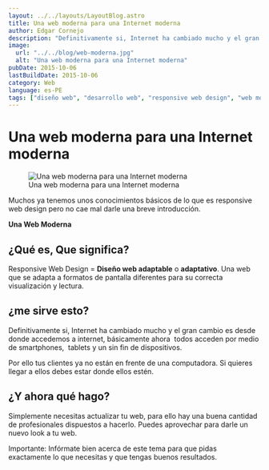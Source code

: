 ```yaml
---
layout: ../../layouts/LayoutBlog.astro
title: Una web moderna para una Internet moderna
author: Edgar Cornejo
description: "Definitivamente si, Internet ha cambiado mucho y el gran cambio es desde donde accedemos a internet, básicamente ahora  todos acceden por medio de smartphones,  tablets y un sin fin de dispositivos. Por ello tus clientes ya no están en frente de una computadora. Si quieres llegar a ellos debes estar donde ellos estén."
image:
  url: "../../blog/web-moderna.jpg"
  alt: "Una web moderna para una Internet moderna"
pubDate: 2015-10-06
lastBuildDate: 2015-10-06
category: Web
language: es-PE
tags: ["diseño web", "desarrollo web", "responsive web design", "web moderna"]
---
```


# Una web moderna para una Internet moderna

<figure>
  <img src="../../blog/web-moderna.jpg" alt="Una web moderna para una Internet moderna"/>
  <figcaption>Una web moderna para una Internet moderna</figcaption>
</figure>

Muchos ya tenemos unos conocimientos básicos de lo que es responsive web design pero no cae mal darle una breve introducción.

**Una Web Moderna**

## ¿Qué es, Que significa?

Responsive Web Design = **Diseño web adaptable** o **adaptativo**.
Una web que se adapta a formatos de pantalla diferentes para su correcta visualización y lectura.

## ¿me sirve esto?

Definitivamente si, Internet ha cambiado mucho y el gran cambio es desde donde accedemos a internet, básicamente ahora  todos acceden por medio de smartphones,  tablets y un sin fin de dispositivos.

Por ello tus clientes ya no están en frente de una computadora. Si quieres llegar a ellos debes estar donde ellos estén.

## ¿Y ahora qué hago?

Simplemente necesitas actualizar tu web, para ello hay una buena cantidad de profesionales dispuestos a hacerlo. Puedes aprovechar para darle un nuevo look a tu web.

Importante: Infórmate bien acerca de este tema para que pidas exactamente lo que necesitas y que tengas buenos resultados.


